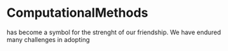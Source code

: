 # ComputationalMethods
has become a symbol for the strenght of our friendship. We have endured many challenges in adopting 
